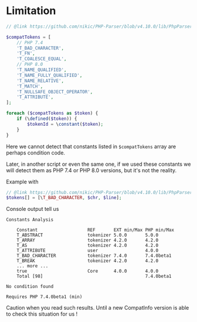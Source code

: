 <!-- markdownlint-disable MD013 -->
# Limitation

```php
// @link https://github.com/nikic/PHP-Parser/blob/v4.10.0/lib/PhpParser/Lexer.php#L413-L433

$compatTokens = [
    // PHP 7.4
    'T_BAD_CHARACTER',
    'T_FN',
    'T_COALESCE_EQUAL',
    // PHP 8.0
    'T_NAME_QUALIFIED',
    'T_NAME_FULLY_QUALIFIED',
    'T_NAME_RELATIVE',
    'T_MATCH',
    'T_NULLSAFE_OBJECT_OPERATOR',
    'T_ATTRIBUTE',
];

foreach ($compatTokens as $token) {
    if (\defined($token)) {
        $tokenId = \constant($token);
    }
}
```

Here we cannot detect that constants listed in `$compatTokens` array are perhaps condition code.

Later, in another script or even the same one, if we used these constants we will detect them as PHP 7.4 or PHP 8.0 versions,
but it's not the reality.

Example with

```php
// @link https://github.com/nikic/PHP-Parser/blob/v4.10.0/lib/PhpParser/Lexer.php#L110
$tokens[] = [\T_BAD_CHARACTER, $chr, $line];
```

Console output tell us

```text
Constants Analysis

    Constant                   REF       EXT min/Max PHP min/Max
    T_ABSTRACT                 tokenizer 5.0.0       5.0.0
    T_ARRAY                    tokenizer 4.2.0       4.2.0
    T_AS                       tokenizer 4.2.0       4.2.0
    T_ATTRIBUTE                user                  4.0.0
    T_BAD_CHARACTER            tokenizer 7.4.0       7.4.0beta1
    T_BREAK                    tokenizer 4.2.0       4.2.0
    ... more ...
    true                       Core      4.0.0       4.0.0
    Total [98]                                       7.4.0beta1

No condition found

Requires PHP 7.4.0beta1 (min)
```

Caution when you read such results. Until a new CompatInfo version is able to check this situation for us !
